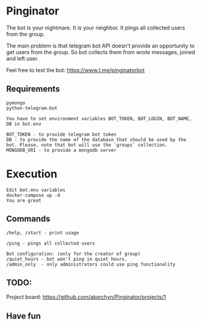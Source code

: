 # Pinginator
The bot is your nightmare. It is your neighbor. It pings all collected users from the group.

The main problem is that telegram bot API doesn't provide an opportunity to get users from the group.
So bot collects them from wrote messages, joined and left user.

Feel free to test the bot: <https://www.t.me/pinginatorbot>

## Requirements
```
pymongo
python-telegram-bot

You have to set environment variables BOT_TOKEN, BOT_LOGIN, BOT_NAME, DB in bot.env

BOT_TOKEN - to provide telegram bot token
DB - to provide the name of the database that should be used by the bot. Please, note that bot will use the `groups` collection.
MONGODB_URI - to provide a mongodb server
```


# Execution
```
Edit bot.env variables
docker-compose up -d
You are great
```


## Commands

```
/help, /start - print usage

/ping - pings all collected users

Bot configuration: (only for the creator of group)
/quiet_hours - bot won't ping in quiet hours.
/admin_only  - only administrators could use ping functionality
```

## TODO:
Project board: <https://github.com/akorchyn/Pinginator/projects/1>

## Have fun
